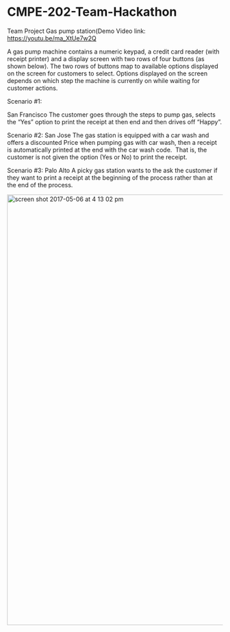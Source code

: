 # CMPE-202-Team-Hackathon
Team Project Gas pump station(Demo Video link: https://youtu.be/ma_XtUe7w2Q


A gas pump machine contains a numeric keypad, a credit card reader (with receipt printer) and a display screen with two rows of four buttons (as shown below).  The two rows of buttons map to available options displayed on the screen for customers to select.  Options displayed on the screen depends on which step the machine is currently on while waiting for customer actions.


Scenario #1:

San Francisco
	The customer goes through the steps to pump gas, selects the “Yes” option to print the receipt at then end and then drives off “Happy”.

Scenario #2:
San Jose
The gas station is equipped with a car wash and offers a discounted Price when pumping gas with car wash, then a receipt is automatically printed at the end with the car wash code.  That is, the customer is not given the option (Yes or No) to print the receipt.

Scenario #3:
Palo Alto
A picky gas station wants to the ask the customer if they want to print a receipt at the beginning of the process rather than at the end of the process.

<img width="1004" alt="screen shot 2017-05-06 at 4 13 02 pm" src="https://cloud.githubusercontent.com/assets/25470880/25776595/26762a24-3277-11e7-9748-e28323672843.png">



